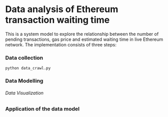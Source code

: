 # Data analysis of Ethereum transaction waiting time

This is a system model to explore the relationship between the number of pending transactions, gas price and estimated waiting time in live Ethereum network.  The implementation consists of three steps:

### Data collection
```
python data_crawl.py
```
### Data Modelling
###### Data Visualization


### Application of the data model


